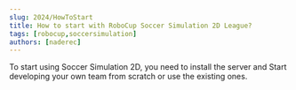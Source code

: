 ```yaml
---
slug: 2024/HowToStart
title: How to start with RoboCup Soccer Simulation 2D League?
tags: [robocup,soccersimulation]
authors: [naderec]
---
```


To start using Soccer Simulation 2D, you need to install the server 
and Start developing your own team from scratch or use the existing ones.

<!-- truncate -->




